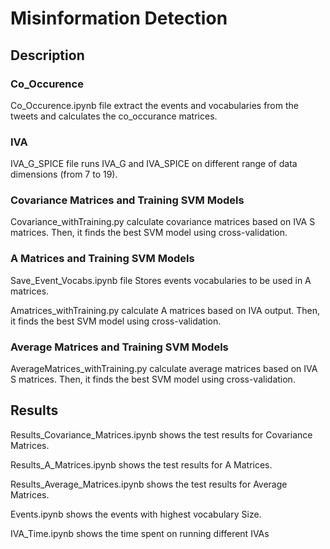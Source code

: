 # Misinformation Detection


## Description

### Co_Occurence

Co_Occurence.ipynb file extract the events and vocabularies from the tweets and calculates the co_occurance matrices.


### IVA

IVA_G_SPICE file runs IVA_G and IVA_SPICE on different range of data dimensions (from 7 to 19).


### Covariance Matrices and Training SVM Models

Covariance_withTraining.py calculate covariance matrices based on IVA S matrices. 
Then, it finds the best SVM model using cross-validation.


### A Matrices and Training SVM Models

Save_Event_Vocabs.ipynb file Stores events vocabularies to be used in A matrices.

Amatrices_withTraining.py calculate A matrices based on IVA output. 
Then, it finds the best SVM model using cross-validation.


### Average Matrices and Training SVM Models

AverageMatrices_withTraining.py calculate average matrices based on IVA S matrices. 
Then, it finds the best SVM model using cross-validation.


## Results

Results_Covariance_Matrices.ipynb shows the test results for Covariance Matrices.

Results_A_Matrices.ipynb shows the test results for A Matrices.

Results_Average_Matrices.ipynb shows the test results for Average Matrices.

Events.ipynb shows the events with highest vocabulary Size.

IVA_Time.ipynb shows the time spent on running different IVAs
